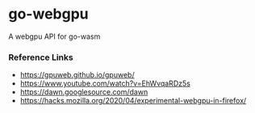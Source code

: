 # go-webgpu

A webgpu API for go-wasm

### Reference Links

- https://gpuweb.github.io/gpuweb/
- https://www.youtube.com/watch?v=EhWvqaRDz5s
- https://dawn.googlesource.com/dawn
- https://hacks.mozilla.org/2020/04/experimental-webgpu-in-firefox/